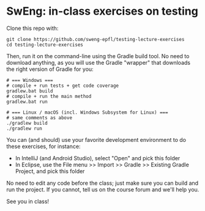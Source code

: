 # SwEng: in-class exercises on testing

Clone this repo with:

```
git clone https://github.com/sweng-epfl/testing-lecture-exercises
cd testing-lecture-exercises
```

Then, run it on the command-line using the Gradle build tool. No need to download anything, as you will use the Gradle "wrapper" that downloads the right version of Gradle for you:

```
# === Windows ===
# compile + run tests + get code coverage
gradlew.bat build
# compile + run the main method
gradlew.bat run

# === Linux / macOS (incl. Windows Subsystem for Linux) ===
# same comments as above
./gradlew build
./gradlew run
```

You can (and should) use your favorite development environment to do these exercises, for instance:
- In IntelliJ (and Android Studio), select "Open" and pick this folder
- In Eclipse, use the File menu >> Import >> Gradle >> Existing Gradle Project, and pick this folder

No need to edit any code before the class; just make sure you can build and run the project.
If you cannot, tell us on the course forum and we'll help you.

See you in class!
